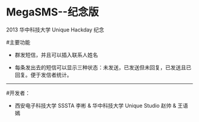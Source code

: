 MegaSMS--纪念版
============

2013 华中科技大学 Unique Hackday 纪念

#主要功能


*  群发短信，并且可以插入联系人姓名

*  每条发出去的短信可以显示三种状态：未发送，已发送但未回复，已发送且已回复。便于发信者统计。

***

#开发者：

* 西安电子科技大学 SSSTA 李彬 & 华中科技大学 Unique Studio 赵帅 & 王语嫣
